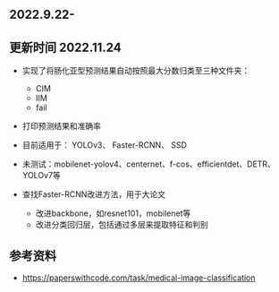 ## 2022.9.22-
## 更新时间 2022.11.24

* 实现了将肠化亚型预测结果自动按照最大分数归类至三种文件夹：
	- CIM
	- IIM
	- fail
* 打印预测结果和准确率
* 目前适用于： YOLOv3、 Faster-RCNN、 SSD
* 未测试：mobilenet-yolov4、centernet、f-cos、efficientdet、DETR、YOLOv7等

* 查找Faster-RCNN改进方法，用于大论文
	* 改进backbone，如resnet101，mobilenet等
	* 改进分类回归层，包括通过多层来提取特征和判别
	
## 参考资料
* https://paperswithcode.com/task/medical-image-classification
